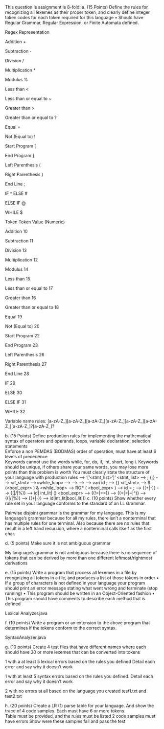 This question is assignment is 8-fold:
a. (15 Points) Define the rules for recognizing all lexemes as their proper token, and clearly define integer token codes for each token required for this language 
• Should have Regular Grammar, Regular Expression, or Finite Automata defined.

Regex Representation


Addition +

Subtraction -

Division /

Multiplication *

Modulus %

Less than <

Less than or equal to ~

Greater than >

Greater than or equal to ?

Equal =

Not (Equal to) !

Start Program [

End Program ]

Left Parenthesis (

Right Parenthesis )

End Line ;

IF ^
ELSE #

ELSE IF @

WHILE $


Token
Token Value (Numeric)

Addition 10

Subtraction 11

Division 13

Multiplication 12

Modulus 14

Less than 15

Less than or equal to 17

Greater than 16

Greater than or equal to 18

Equal 19

Not (Equal to) 20

Start Program 22

End Program 23

Left Parenthesis 26

Right Parenthesis 27

End Line 28

IF 29

ELSE 30

ELSE IF 31

WHILE 32

Variable name rules: 
[a-zA-Z_][a-zA-Z_][a-zA-Z_][a-zA-Z_][a-zA-Z_][a-zA-Z_][a-zA-Z_]?[a-zA-Z_]?


b. (15 Points) Define production rules for implementing the mathematical syntax of operators and operands, loops, variable declaration, selection statements					
Enforce a non PEMDAS (BODMAS) order of operation, must have at least 6 levels of precedence				
Keywords cannot use the words while, for, do, if, int, short, long
 i. Keywords should be unique, if others share your same words, you may lose more points than this problem is worth
You must clearly state the structure of your language with production rules
<program> --> ‘[’<stmt_list>’]’ 
<stmt_list> --> <stmt> ; {<stmt>;} 
<stmt> --> <if_stmt> 
<stmt> --><while_loop>
 <stmt> --> <assignment> 
<stmt> --> <block> 
<stmt> --> <declare> 
<declare> --> vari id ; 
<block> --> {<stmt>} 
<if_stmt> --> $ (<bool_expr> ) <stmt> & <stmt> 
<while_loop> --> ROF ( <bool_expr> ) <stmt> 
<assignment> --> id = <expr> ; 
<expr> --> <term> {(+|-)} <term> 
<term> --> <factor> {(|/|%)} <factor> 
<factor> --> id| int_lit| (<expr>) 
<bool_expr> --> <rel> {(!=|==)} <rel> 
<rel> --> <bex> {(<|>|~|^)} <bex> 
<bex> --> <bterm> {(|/|%)} <bterm> 
<bterm> --> <bfactor> {(+|-)} <bfactor> 
<bfactor> --> id|int_lit|bool_lit|(<bex>)
c. (10 points) Show whether every rule set in your language conforms to the standard of an LL Grammar.	

Pairwise disjoint grammar is the grammar for my language. This is my language’s grammar because for all my rules, there isn’t a nonterminal that has multiple rules for one terminal. Also because there are no rules that result in a left hand recursion, where a nonterminal calls itself as the first char.

d. (5 points) Make sure it is not ambiguous grammar

My language’s grammar is not ambiguous because there is no sequence of tokens that can be derived by more than one different leftmost/rightmost derivations					

e. (15 points) Write a program that process all lexemes in a file by recognizing all tokens in a file, and produces a list of those tokens in order
 • If a group of characters is not defined in your language your program should print an error message stating what went wrong and terminate (stop running)
 • This program should be written in an Object-Oriented fashion
 • This program should have comments to describe each method that is defined

Lexical Analyzer.java
 						
f. (10 points) Write a program or an extension to the above program that determines if the tokens conform to the correct syntax. 

SyntaxAnalyzer.java
 						
g. (10 points) Create 4 test files that have different names where each should have 30 or more lexemes that can be converted into tokens

1 with a at least 5 lexical errors based on the rules you defined
Detail each error and say why it doesn’t work

1 with at least 5 syntax errors based on the rules you defined.
Detail each error and say why it doesn’t work

2 with no errors at all based on the language you created
	test1.txt and test2.txt




h. (20 points) Create a LR (1) parse table for your language. And show the trace of 4 code samples. Each must have 6 or more tokens.				
Table must be provided, and the rules must be listed
2 code samples must have errors
Show were these samples fail and pass the test 
